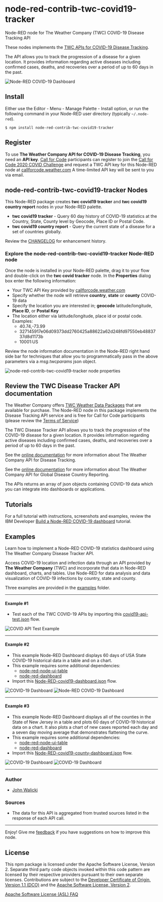 # node-red-contrib-twc-covid19-tracker
Node-RED node for The Weather Company (TWC) COVID-19 Disease Tracking API

These nodes implements the [TWC APIs for COVID-19 Disease Tracking](https://weather.com/swagger-docs/ui/sun/v3/sunV3DiseaseTracker.json).

The API allows you to track the progression of a disease for a given location.  It provides information regarding active diseases including confirmed cases, deaths, and recoveries over a period of up to 60 days in the past.

![Node-RED COVID-19 Dashboard](screenshots/Node-RED-COVID19-Dashboard.png)

## Install

Either use the Editor - Menu - Manage Palette - Install option, or run the following command in your Node-RED user directory (typically `~/.node-red`).
```
$ npm install node-red-contrib-twc-covid19-tracker
```

## Register

To use **The Weather Company API for COVID-19 Disease Tracking**, you need an **API key**.  [Call for Code](https://developer.ibm.com/callforcode) participants can register to join the [Call for Code 2020 COVID Challenge](https://developer.ibm.com/callforcode/getstarted/covid-19/) and request a TWC API key for this Node-RED node at [callforcode.weather.com](https://callforcode.weather.com) A time-limited API key will be sent to you via email.

## node-red-contrib-twc-covid19-tracker Nodes

This Node-RED package creates **twc covid19 tracker** and **twc covid19 country report** nodes in your Node-RED palette.
- **twc covid19 tracker** - Query 60 day history of COVID-19 statistics at the Country, State, County level by Geocode, Place ID or Postal Code.
- **twc covid19 country report** - Query the current state of a disease for a set of countries globally.

Review the [CHANGELOG](https://github.com/call-for-code/node-red-contrib-twc-covid19-tracker/blob/master/CHANGELOG.md) for enhancement history.

### Explore the node-red-contrib-twc-covid19-tracker Node-RED node

Once the node is installed in your Node-RED palette, drag it to your flow and double-click on the **twc covid tracker** node. In the **Properties** dialog box enter the following information:

* Your TWC API Key provided by [callforcode.weather.com](https://callforcode.weather.com)
* Specify whether the node will retrieve **country**, **state** or **county** COVID-19 data
* Specify the location you are interested in; **geocode** latitude/longitude, **Place ID**, or **Postal Key**
* The location either via latitude/longitude, place id or postal code.  Examples:
  * 40.74,-73.99
  * 327145917e06d09373dd2760425a88622a62d248fd97550eb4883737d8d1173b
  * 10001:US

Review the node information documentation in the Node-RED right hand side bar for techniques that allow you to programmatically pass in the above parameters via a *msg.twcparams* json object.

![node-red-contrib-twc-covid19-tracker node properties](screenshots/node-red-contrib-twc-covid19-tracker-nodeproperties.png)

## Review the TWC Disease Tracker API documentation

The Weather Company offers [TWC Weather Data Packages](https://business.weather.com/products/weather-data-packages) that are available for purchase. The Node-RED node in this package implements the Disease Tracking API service and is free for Call for Code participants (please review the [Terms of Service](https://callforcode.weather.com/register/))

The TWC Disease Tracker API allows you to track the progression of the COVID-19 disease for a given location. It provides information regarding active diseases including confirmed cases, deaths, and recoveries over a period of up to 60 days in the past.

See the [online documentation](https://weather.com/swagger-docs/ui/sun/v3/sunV3DiseaseTracker.json) for more information about The Weather Company API for Disease Tracking.

See the [online documentation](https://weather.com/swagger-docs/ui/sun/v3/sunV3DiseaseTrackerCountryList.json) for more information about The Weather Company API for Global Disease Country Reporting.

The APIs returns an array of json objects containing COVID-19 data which you can integrate into dashboards or applications.

## Tutorials

For a full tutorial with instructions, screenshots and examples, review the IBM Developer
[Build a Node-RED COVID-19 dashboard](https://developer.ibm.com/tutorials/build-a-node-red-covid-19-dashboard-using-twc-disease-tracker-api/) tutorial.

## Examples

Learn how to implement a Node-RED COVID-19 statistics dashboard using The Weather Company Disease Tracker API.

Access COVID-19 location and infection data through an API provided by **The Weather Company** (TWC) and incorporate that data in
Node-RED dashboard, charts, and tables. Use Node-RED for data analysis and data visualization of COVID-19 infections
by country, state and county.

Three examples are provided in the [examples](https://github.com/call-for-code/node-red-contrib-twc-covid19-tracker/tree/master/examples) folder.

___
#### Example #1

- Test each of the TWC COVID-19 APIs by importing this [covid19-api-test.json](https://github.com/call-for-code/node-red-contrib-twc-covid19-tracker/blob/master/examples/covid19-api-test.json) flow.

![COVID API Test Example](screenshots/Node-RED-TWC-COVID-api-test-flow.png)

___
#### Example #2

- This example Node-RED Dashboard displays 60 days of USA State COVID-19 historical data in a table and on a chart.
- This example requires some additional dependencies:
  - [node-red-node-ui-table](https://flows.nodered.org/node/node-red-node-ui-table)
  - [node-red-dashboard](https://flows.nodered.org/node/node-red-dashboard)
- Import this [Node-RED-covid19-dashboard.json](https://github.com/call-for-code/node-red-contrib-twc-covid19-tracker/blob/master/examples/Node-RED-covid19-dashboard.json) flow.

![COVID-19 Dashboard](screenshots/Node-RED-COVID19-Dashboard-flow.png)
![Node-RED COVID-19 Dashboard](screenshots/Node-RED-COVID19-Dashboard.png)
___
#### Example #3

- This example Node-RED Dashboard displays all of the counties in the State of New Jersey in a table and plots 60 days of COVID-19 historical data on a chart.  It also plots a chart of new cases reported each day and a seven day moving average that demonstrates flattening the curve.
- This example requires some additional dependencies:
  - [node-red-node-ui-table](https://flows.nodered.org/node/node-red-node-ui-table)
  - [node-red-dashboard](https://flows.nodered.org/node/node-red-dashboard)
- Import this [Node-RED-covid19-county-dashboard.json](https://github.com/call-for-code/node-red-contrib-twc-covid19-tracker/blob/master/examples/Node-RED-covid19-county-dashboard.json) flow.

![COVID-19 Dashboard](screenshots/Node-RED-COVID19-StateCounty-Dashboard-flow.png)
![COVID-19 Dashboard](screenshots/Node-RED-COVID19-StateCounty-Dashboard.png)
___

### Author

- [John Walicki](https://github.com/johnwalicki/)

### Sources

- The data for this API is aggregated from trusted sources listed in the response of each API call.

___

Enjoy!  Give me [feedback](https://github.com/call-for-code/node-red-contrib-twc-covid19-tracker/issues) if you have suggestions on how to improve this node.

## License

This npm package is licensed under the Apache Software License, Version 2.  Separate third party code objects invoked within this code pattern are licensed by their respective providers pursuant to their own separate licenses. Contributions are subject to the [Developer Certificate of Origin, Version 1.1 (DCO)](https://developercertificate.org/) and the [Apache Software License, Version 2](http://www.apache.org/licenses/LICENSE-2.0.txt).

[Apache Software License (ASL) FAQ](http://www.apache.org/foundation/license-faq.html#WhatDoesItMEAN)
